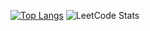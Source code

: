 [![Top Langs](https://github-readme-stats.vercel.app/api/top-langs/?username=aguiar-arthur&layout=compact&hide=jupyter%20notebook&theme=synthwave&langs_count=20&count_private=true)](https://github.com/anuraghazra/github-readme-stats)
![LeetCode Stats](https://leetcard.jacoblin.cool/aguiar575?theme=light&font=Uchen)
